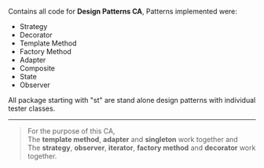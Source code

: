 Contains all code for **Design Patterns CA**, Patterns implemented were:

* Strategy
* Decorator
* Template Method
* Factory Method
* Adapter
* Composite
* State
* Observer

All package starting with "st" are stand alone design patterns with individual tester classes.
***
> For the purpose of this CA,  
The **template method**, **adapter** and **singleton** work together and  
The **strategy**, **observer**, **iterator**, **factory method** and **decorator** work together.


